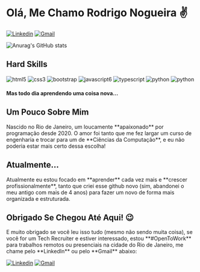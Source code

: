 # Olá, Me Chamo Rodrigo Nogueira ✌️

[![Linkedin](https://img.shields.io/badge/LinkedIn-0077B5?style=for-the-badge&logo=linkedin&logoColor=white
)](https://www.linkedin.com/in/rodrigo-nogueira-574662347/)
[![Gmail](https://img.shields.io/badge/Gmail-D14836?style=for-the-badge&logo=gmail&logoColor=white
)](https://mail.google.com/mail/?view=cm&fs=1&to=rodrigonplacido.contato@gmail.com)

![Anurag's GitHub stats](https://github-readme-stats.vercel.app/api?username=RodrigoNPlacido&show_icons=true&theme=tokyonight&locale=pt-br)

## Hard Skills
<div style="display: inline_block">
    <img align="center" alt="html5" src="https://img.shields.io/badge/HTML5-E34F26?style=for-the-badge&logo=html5&logoColor=white">
    <img align="center" alt="css3" src="https://img.shields.io/badge/CSS3-1572B6?style=for-the-badge&logo=css3&logoColor=white">
    <img align="center" alt="bootstrap" src="https://img.shields.io/badge/Bootstrap-563D7C?style=for-the-badge&logo=bootstrap&logoColor=white">
    <img align="center" alt="javascript6" src="https://img.shields.io/badge/JavaScript-F7DF1E?style=for-the-badge&logo=javascript&logoColor=black">
    <img align="center" alt="typescript" src="https://img.shields.io/badge/TypeScript-007ACC?style=for-the-badge&logo=typescript&logoColor=white">
    <img align="center" alt="python" src="https://img.shields.io/badge/Python-3776AB?style=for-the-badge&logo=python&logoColor=white">
    <img align="center" alt="python" src="https://img.shields.io/badge/PHP-777BB4?style=for-the-badge&logo=php&logoColor=white">
</div>

<h4>Mas todo dia aprendendo uma coisa nova...</h4>

## Um Pouco Sobre Mim
<p>Nascido no Rio de Janeiro, um loucamente **apaixonado** por programação desde 2020. O amor foi tanto que me fez largar um curso de engenharia e trocar para um de **Ciências da Computação**, e eu não poderia estar mais certo dessa escolha!</p>

## Atualmente...
<p>Atualmente eu estou focado em **aprender** cada vez mais e **crescer profissionalmente**, tanto que criei esse github novo (sim, abandonei o meu antigo com mais de 4 anos) para fazer um novo de forma mais organizada e estruturada.</p>

## Obrigado Se Chegou Até Aqui! 😉
<p>E muito obrigado se você leu isso tudo (mesmo não sendo muita coisa), se você for um Tech Recruiter e estiver interessado, estou **#OpenToWork** para trabalhos remotos ou presenciais na cidade do Rio de Janeiro, me chame pelo **LinkedIn** ou pelo **Gmail** abaixo:</p>

[![Linkedin](https://img.shields.io/badge/LinkedIn-0077B5?style=for-the-badge&logo=linkedin&logoColor=white
)](https://www.linkedin.com/in/rodrigo-nogueira-574662347/)
[![Gmail](https://img.shields.io/badge/Gmail-D14836?style=for-the-badge&logo=gmail&logoColor=white
)](https://mail.google.com/mail/?view=cm&fs=1&to=rodrigonplacido.contato@gmail.com)
